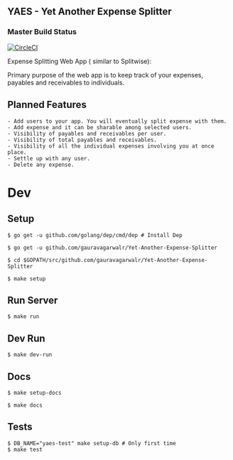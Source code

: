 YAES - Yet Another Expense Splitter
-----------------------------------

### Master Build Status
[![CircleCI](https://circleci.com/gh/gauravagarwalr/Yet-Another-Expense-Splitter/tree/master.svg?style=svg)](https://circleci.com/gh/gauravagarwalr/Yet-Another-Expense-Splitter/tree/master)

Expense Splitting Web App ( similar to Splitwise):

Primary purpose of the web app is to keep track of your expenses, payables and receivables to individuals.

## Planned Features

    - Add users to your app. You will eventually split expense with them.
    - Add expense and it can be sharable among selected users.
    - Visibility of payables and receivables per user.
    - Visibility of total payables and receivables.
    - Visibility of all the individual expenses involving you at once place.
    - Settle up with any user.
    - Delete any expense.

# Dev

  ## Setup

    $ go get -u github.com/golang/dep/cmd/dep # Install Dep

    $ go get -u github.com/gauravagarwalr/Yet-Another-Expense-Splitter

    $ cd $GOPATH/src/github.com/gauravagarwalr/Yet-Another-Expense-Splitter

    $ make setup

  ## Run Server

    $ make run

  ## Dev Run

    $ make dev-run

  ## Docs

    $ make setup-docs

    $ make docs

  ## Tests

    $ DB_NAME="yaes-test" make setup-db # Only first time
    $ make test
